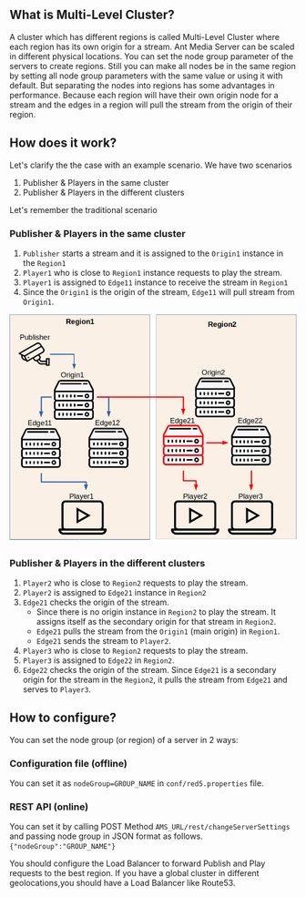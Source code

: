 ## What is Multi-Level Cluster?
A cluster which has different regions is called Multi-Level Cluster where each region has its own origin for a stream. Ant Media Server can be scaled in different physical locations. You can set the node group parameter of the servers to create regions. Still you can make all nodes be in the same region by setting all node group parameters with the same value or using it with default. But separating the nodes into regions has some advantages in performance. Because each region will have their own origin node for a stream and the edges in a region will pull the stream from the origin of their region.

## How does it work?
Let's clarify the the case with an example scenario. 
We have two scenarios 
1. Publisher & Players in the same cluster
2. Publisher & Players in the different clusters

Let's remember the traditional scenario

### Publisher & Players in the same cluster
1. `Publisher` starts a stream and it is assigned to the `Origin1` instance in the `Region1`
2. `Player1` who is close to `Region1` instance requests to play the stream.
3. `Player1` is assigned to `Edge11` instance to receive the stream in `Region1`
4. Since the `Origin1` is the origin of the stream, `Edge11` will pull stream from `Origin1`.

![](images/multilevelcluster.png)

### Publisher & Players in the different clusters
1. `Player2` who is close to `Region2` requests to play the stream.
2. `Player2` is assigned to `Edge21` instance in `Region2`
3. `Edge21` checks the origin of the stream. 
    - Since there is no origin instance in `Region2` to play the stream. It assigns itself as the secondary origin for that stream in `Region2`. 
    - `Edge21` pulls the stream from the `Origin1` (main origin) in `Region1`. 
    - `Edge21` sends the stream to `Player2`.
4. `Player3` who is close to `Region2` requests to play the stream.
5. `Player3` is assigned to `Edge22` in `Region2`.
6. `Edge22` checks the origin of the stream. Since `Edge21` is a secondary origin for the stream in the `Region2`, it pulls the stream from `Edge21` and serves to `Player3`.

## How to configure?
You can set the node group (or region) of a server in 2 ways:
### Configuration file (offline)
You can set it as `nodeGroup=GROUP_NAME` in `conf/red5.properties` file.
### REST API (online)
You can set it by calling POST Method `AMS_URL/rest/changeServerSettings` and passing node group in JSON format as follows.
`{"nodeGroup":"GROUP_NAME"}`

You should configure the Load Balancer to forward Publish and Play requests to the best region. If you have a global cluster in different geolocations,you should have a Load Balancer like Route53.


